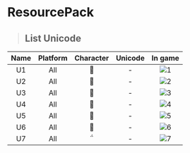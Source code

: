 ﻿# ResourcePack
 > <h2>List Unicode</h2>
 
|               Name               |   Platform   | Character | Unicode |                     In game                    |
|:--------------------------------:|:------------:|:---------:|:-------:|:----------------------------------------------:|
|             U1                   |     All      |          |  -      |![1](https://cdn.discordapp.com/attachments/926824646735716355/926824692730441738/1.png)|
|             U2                   |     All      |          |  -      |![2](https://cdn.discordapp.com/attachments/926824646735716355/926824692994703360/2.png)|
|             U3                   |     All      |         |  -      |![3](https://cdn.discordapp.com/attachments/926824646735716355/926824689442115624/3.png)|
|             U4                   |     All      |          |  -      |![4](https://cdn.discordapp.com/attachments/926824646735716355/926824689622474762/4.png)|
|             U5                   |     All      |          |  -      |![5](https://cdn.discordapp.com/attachments/926824646735716355/926824689765085194/5.png)|
|             U6                   |     All      |          |  -      |![6](https://cdn.discordapp.com/attachments/926824646735716355/926824692252286976/6.png)|
|             U7                   |     All      |          |  -      |![7](https://cdn.discordapp.com/attachments/926824646735716355/926824692470382603/7.png)|
